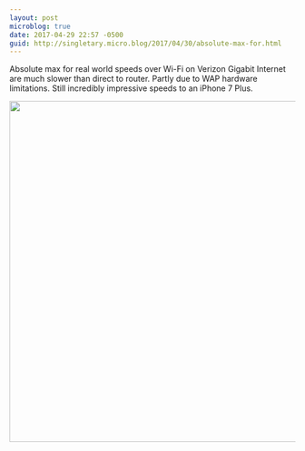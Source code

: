 ```yaml
---
layout: post
microblog: true
date: 2017-04-29 22:57 -0500
guid: http://singletary.micro.blog/2017/04/30/absolute-max-for.html
---
```

Absolute max for real world speeds over Wi-Fi on Verizon Gigabit Internet are much slower than direct to router. Partly due to WAP hardware limitations. Still incredibly impressive speeds to an iPhone 7 Plus.

<img src="http://singletary.micro.blog/uploads/2017/93b57a6a33.jpg" width="600" height="600" style="height: auto" />
